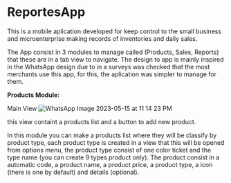 # ReportesApp

This is a mobile aplication developed for keep control to the small business and microenterprise making records of inventories and daily sales. 

The App consist in 3 modules to manage called (Products, Sales, Reports) that these are in a tab view to navigate.
The design to app is mainly inspired in the WhatsApp design due to in a surveys was checked that the most merchants use this app, for this, the aplication was simpler to manage for them.

**Products Module:**

Main View
![WhatsApp Image 2023-05-15 at 11 14 23 PM](https://github.com/FelipeMz-dev/ReportesApp/assets/75095139/3ee60973-edaf-41bb-aa6d-2bd0262b63d7)

this view containt a products list and a button to add new product.

In this module you can make a products list where they will be classify by product type, each product type is created in a view that this will be opened from options menu, the product type consist of one color ticket and the type name (you can create 9 types product only).
The product consist in a automatic code, a product name, a product price, a product type, a icon (there is one by default) and details (optional). 
